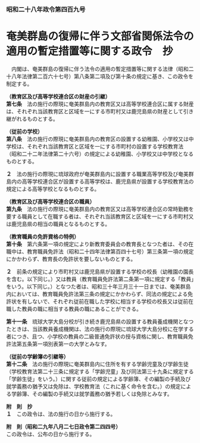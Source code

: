 ### 昭和二十八年政令第四百九号  
# 奄美群島の復帰に伴う文部省関係法令の適用の暫定措置等に関する政令　抄  
　内閣は、奄美群島の復帰に伴う法令の適用の暫定措置等に関する法律（昭和二十八年法律第二百六十七号）第八条第二項及び第十条の規定に基き、この政令を制定する。  
  
**（教育区及び高等学校連合区の財産の引継）**  
**第七条**　法の施行の際現に奄美群島内の教育区又は高等学校連合区に属する財産は、それぞれ当該教育区と区域を一にする市町村又は鹿児島県の財産として引き継がれるものとする。  
  
**（従前の学校）**  
**第八条**　法の施行の際現に奄美群島内の教育区の設置する幼稚園、小学校又は中学校は、それぞれ当該教育区と区域を一にする市町村の設置する学校教育法（昭和二十二年法律第二十六号）の規定による幼稚園、小学校又は中学校となるものとする。  
  
**２**　法の施行の際現に琉球政府が奄美群島内に設置する職業高等学校及び奄美群島内の高等学校連合区が設置する高等学校は、鹿児島県が設置する学校教育法の規定による高等学校となるものとする。  
  
**（教育区及び高等学校連合区の職員）**  
**第九条**　法の施行の際現に奄美群島内の教育区又は高等学校連合区の常時勤務を要する職員として在職する者は、それぞれ当該教育区と区域を一にする市町村又は鹿児島県の相当の職員となるものとする。  
  
**（教育職員の免許資格の特例）**  
**第十条**　第六条第一項の規定により新教育委員会の教育長となつた者は、その在職中は、教育職員免許法（昭和二十四年法律第百四十七号）第三条第一項の規定にかかわらず、教育長の免許状を要しないものとする。  
  
**２**　前条の規定により市町村又は鹿児島県が設置する学校の校長（幼稚園の園長を含む。以下同じ。）又は教員（教育職員免許法第二条第一項に規定する「教員」をいう。以下同じ。）となつた者は、昭和三十年三月三十一日までは、奄美群島内においては、教育職員免許法第三条の規定にかかわらず、同法の規定による免許状を有しないで、それぞれ従前在職した学校に相当する学校の校長又は従前在職した教員の職に相当する教員の職にあることができる。  
  
**第十一条**　琉球大学大島分校が引き続き鹿児島県の設置する教員養成機関となつたときは、当該教員養成機関は、法の施行の際現に琉球大学大島分校に在学する者につき、且つ、小学校の教員の二級普通免許状の授与資格に関し、教育職員免許法第五条第一項別表第一の大学とみなす。  
  
**（従前の学齢簿の引継等）**  
**第十二条**　法の施行の際現に奄美群島内に住所を有する学齢児童及び学齢生徒（学校教育法第二十三条に規定する「学齢児童」及び同法第三十九条に規定する「学齢生徒」をいう。）に関する従前の規定による学齢簿、その編製の手続及び就学義務の猶予又は免除は、学校教育法（これに基く命令を含む。）の規定による学齢簿、その編製の手続又は就学義務の猶予若しくは免除とみなす。  
  
**附　則　抄**  
**１**　この政令は、法の施行の日から施行する。  
  
**附　則（昭和二九年八月二七日政令第二四四号）**  
この政令は、公布の日から施行する。  
  
